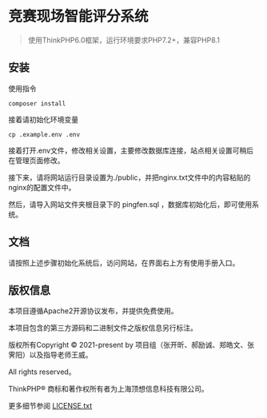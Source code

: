 竞赛现场智能评分系统
===============

> 使用ThinkPHP6.0框架，运行环境要求PHP7.2+，兼容PHP8.1

## 安装

使用指令
~~~
composer install
~~~

接着请初始化环境变量
~~~
cp .example.env .env
~~~

接着打开.env文件，修改相关设置，主要修改数据库连接，站点相关设置可稍后在管理页面修改。

接下来，请将网站运行目录设置为./public，并把nginx.txt文件中的内容粘贴的nginx的配置文件中。

然后，请导入网站文件夹根目录下的 pingfen.sql ，数据库初始化后，即可使用系统。

## 文档

请按照上述步骤初始化系统后，访问网站，在界面右上方有使用手册入口。

## 版权信息

本项目遵循Apache2开源协议发布，并提供免费使用。

本项目包含的第三方源码和二进制文件之版权信息另行标注。

版权所有Copyright © 2021-present by 项目组（张开昕、郝励诚、郑皓文、张霁阳）以及指导老师王威。

All rights reserved。

ThinkPHP® 商标和著作权所有者为上海顶想信息科技有限公司。

更多细节参阅 [LICENSE.txt](LICENSE.txt)
